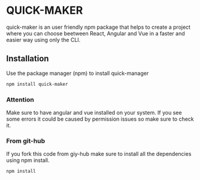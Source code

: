 # QUICK-MAKER
quick-maker is an user friendly npm package that helps to create a project where you can choose beetween React, Angular and Vue in a faster and easier way using only the CLI.
## Installation
Use the package manager (npm) to install quick-manager
```bash
npm install quick-maker
```
### Attention
Make sure to have angular and vue installed on your system.
If you see some errors it could be caused by permission issues so make sure to check it.
### From git-hub
If you fork this code from giy-hub make sure to install all the dependencies using npm install.
```bash
npm install
```